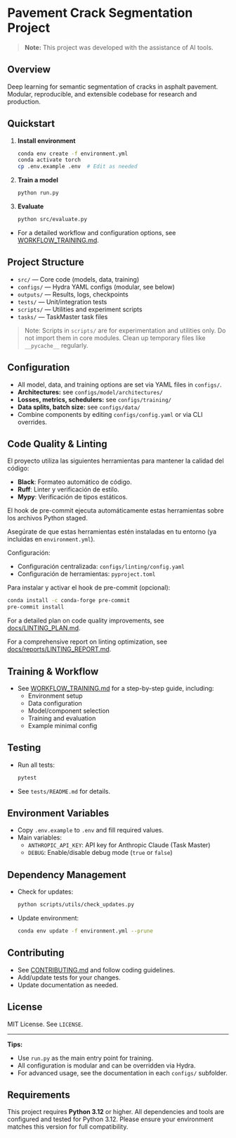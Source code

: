 # Pavement Crack Segmentation Project

> **Note:** This project was developed with the assistance of AI tools.

## Overview

Deep learning for semantic segmentation of cracks in asphalt pavement.
Modular, reproducible, and extensible codebase for research and production.

## Quickstart

1. **Install environment**

   ```bash
   conda env create -f environment.yml
   conda activate torch
   cp .env.example .env  # Edit as needed
   ```

2. **Train a model**

   ```bash
   python run.py
   ```

3. **Evaluate**

   ```bash
   python src/evaluate.py
   ```

- For a detailed workflow and configuration options, see [WORKFLOW_TRAINING.md](docs/guides/WORKFLOW_TRAINING.md).

## Project Structure

- `src/` — Core code (models, data, training)
- `configs/` — Hydra YAML configs (modular, see below)
- `outputs/` — Results, logs, checkpoints
- `tests/` — Unit/integration tests
- `scripts/` — Utilities and experiment scripts
- `tasks/` — TaskMaster task files

> Note: Scripts in `scripts/` are for experimentation and utilities only. Do not import them in core modules. Clean up temporary files like `__pycache__` regularly.

## Configuration

- All model, data, and training options are set via YAML files in `configs/`.
- **Architectures:** see `configs/model/architectures/`
- **Losses, metrics, schedulers:** see `configs/training/`
- **Data splits, batch size:** see `configs/data/`
- Combine components by editing `configs/config.yaml` or via CLI overrides.

## Code Quality & Linting

El proyecto utiliza las siguientes herramientas para mantener la calidad del código:

- **Black**: Formateo automático de código.
- **Ruff**: Linter y verificación de estilo.
- **Mypy**: Verificación de tipos estáticos.

El hook de pre-commit ejecuta automáticamente estas herramientas sobre los archivos Python staged.

Asegúrate de que estas herramientas estén instaladas en tu entorno (ya incluidas en `environment.yml`).

Configuración:

- Configuración centralizada: `configs/linting/config.yaml`
- Configuración de herramientas: `pyproject.toml`

Para instalar y activar el hook de pre-commit (opcional):

```bash
conda install -c conda-forge pre-commit
pre-commit install
```

For a detailed plan on code quality improvements, see [docs/LINTING_PLAN.md](docs/LINTING_PLAN.md).

For a comprehensive report on linting optimization, see [docs/reports/LINTING_REPORT.md](docs/reports/LINTING_REPORT.md).

## Training & Workflow

- See [WORKFLOW_TRAINING.md](docs/guides/WORKFLOW_TRAINING.md) for a step-by-step guide, including:
  - Environment setup
  - Data configuration
  - Model/component selection
  - Training and evaluation
  - Example minimal config

## Testing

- Run all tests:

  ```bash
  pytest
  ```

- See `tests/README.md` for details.

## Environment Variables

- Copy `.env.example` to `.env` and fill required values.
- Main variables:
  - `ANTHROPIC_API_KEY`: API key for Anthropic Claude (Task Master)
  - `DEBUG`: Enable/disable debug mode (`true` or `false`)

## Dependency Management

- Check for updates:

  ```bash
  python scripts/utils/check_updates.py
  ```

- Update environment:

  ```bash
  conda env update -f environment.yml --prune
  ```

## Contributing

- See [CONTRIBUTING.md](docs/guides/CONTRIBUTING.md) and follow coding guidelines.
- Add/update tests for your changes.
- Update documentation as needed.

## License

MIT License. See `LICENSE`.

---

**Tips:**

- Use `run.py` as the main entry point for training.
- All configuration is modular and can be overridden via Hydra.
- For advanced usage, see the documentation in each `configs/` subfolder.

## Requirements

This project requires **Python 3.12** or higher. All dependencies and tools are configured and tested for Python 3.12. Please ensure your environment matches this version for full compatibility.
